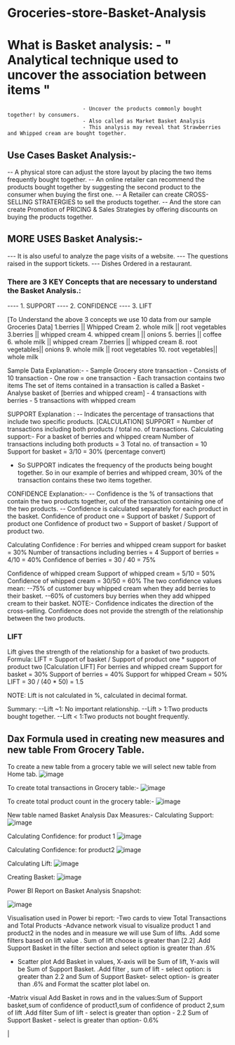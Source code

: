 # Groceries-store-Basket-Analysis
# What is Basket analysis: - " Analytical technique used to uncover the association between items " 
                            - Uncover the products commonly bought together! by consumers.
                            - Also called as Market Basket Analysis
                            - This analysis may reveal that Strawberries and Whipped cream are bought together.

## Use Cases Basket Analysis:-
-- A physical store can adjust the store layout by placing the two items frequently bought together.
-- An online retailer can recommend the products bought together by suggesting the second product to the consumer when buying the first one.
-- A Retailer can create CROSS-SELLING STRATERGIES to sell the products together.
-- And the store can create Promotion of PRICING & Sales Strategies by offering discounts on buying the products together.

## MORE USES Basket Analysis:- 
--- It is also useful to analyze the page visits of a website.
--- The questions raised in the support tickets.
--- Dishes Ordered in a restaurant.

### There are 3 KEY Concepts that are necessary to understand the Basket Analysis.:
---- 1. SUPPORT
---- 2. CONFIDENCE
---- 3. LIFT

[To Understand the above 3 concepts we use 10 data from our sample Groceries Data]
1.berries        ||  Whipped Cream
2. whole milk     ||  root vegetables
3.berries        ||  whipped cream
4. whipped cream  ||  onions
5. berries        ||  coffee 
6. whole milk     ||  whipped cream
7.berries        ||  whipped cream
8. root vegetables||  onions
9. whole milk     ||  root vegetables
10. root vegetables|| whole milk

Sample Data Explanation:- - Sample Grocery store transaction
                          - Consists of 10 transaction
                          - One row = one transaction
                          - Each transaction contains two items
                          The set of items contained in a transaction is called a Basket
                          - Analyse basket of [berries and whipped cream]
                          - 4 transactions with berries
                          - 5 transactions with whipped cream

SUPPORT Explanation :
-- Indicates the percentage of transactions that include two specific products.
[CALCULATION]
    SUPPORT = Number of transactions including both products / total no. of transactions.
Calculating support:-
  For a basket of berries and whipped cream 
  Number of transactions including both products = 3
  Total no. of transaction                       = 10
  Support for basket                             = 3/10 = 30% (percentage convert)
- So SUPPORT indicates the frequency of the products being bought together. So in our example of berries and whipped cream, 30% of the transaction contains these two items together.

CONFIDENCE Explanation:-
-- Confidence is the % of transactions that contain the two products together, out of the transaction containing one of the two products.
-- Confidence is calculated separately for each product in the basket.
    Confidence of product one  = Support of basket / Support of product one
    Confidence of product two = Support of basket / Support of product two.

Calculating Confidence :
For berries and whipped cream  support for basket = 30%
Number of transactions including berries = 4
Support of berries = 4/10 = 40%
Confidence of berries = 30 / 40 = 75%

Confidence of whipped cream
Support of whipped cream = 5/10 = 50%
Confidence of whipped cream = 30/50 = 60%
The two confidence values mean: --75% of customer buy whipped cream when they add berries to their basket.
                                --60% of customers buy berries when they add whipped cream to their basket.
NOTE:-  Confidence indicates the direction of the cross-selling.
        Confidence does not provide the strength of the relationship between the two products.

### LIFT
  Lift gives the strength of the relationship for a basket of two products.
  Formula: LIFT = Support of basket / Support of product one * support of product two
[Calculation LIFT]
  For berries and whipped cream
  Support for basket = 30%
  Support of berries = 40%
  Support for whipped Cream = 50%
  LIFT = 30 / (40 * 50) = 1.5

  NOTE: Lift is not calculated in %, calculated in decimal format.

  Summary: --Lift ~1: No important relationship.
          --Lift > 1:Two products bought together.
          --Lift < 1:Two products not bought frequently.

## Dax Formula used in creating new measures and new table From Grocery Table.

To create a new table from a grocery table we will select new table from Home tab.
![image](https://github.com/user-attachments/assets/6ddf368e-96f3-435c-9a05-2251c4aecc98)

To create total transactions in Grocery table:- 
![image](https://github.com/user-attachments/assets/b0d83d95-fabf-41da-91db-8e95372b8d48)

To create total product count in the grocery table:-
![image](https://github.com/user-attachments/assets/c24e7c1b-0856-45f0-af33-b4b83be9d47e)

New table named Basket Analysis Dax Measures:-
Calculating Support:
![image](https://github.com/user-attachments/assets/fb51398c-0ac6-4127-a8ba-0258313b416c)

Calculating Confidence: for product 1
![image](https://github.com/user-attachments/assets/c5b7fd73-846e-4c5c-83ef-979f17d1c3ca)

Calculating Confidence: for product2
![image](https://github.com/user-attachments/assets/b1969425-7a00-45b8-bfcb-472a46b45832)

Calculating Lift:
![image](https://github.com/user-attachments/assets/d2938bc5-13f4-474c-8ace-112b36e9e291)

Creating Basket:
![image](https://github.com/user-attachments/assets/1004a299-5e19-4566-a2d8-101af8f95d05)


Power BI Report on Basket Analysis Snapshot:

![image](https://github.com/user-attachments/assets/041b0276-646f-495b-bb6d-fd5f0dd990e5)

Visualisation used in Power bi report:
-Two cards to view Total Transactions and Total Products
-Advance network visual to visualize product 1 and product2 in the nodes and in measure we will use Sum of lifts.
.Add some filters based on lift value . Sum of lift choose is greater than [2.2]
.Add Support Basket in the filter section and select option is greater than .6%

- Scatter plot
Add Basket in values, X-axis will be Sum of lift, Y-axis will be Sum of Support Basket.
.Add filter , sum of lift - select option: is greater than 2.2 and  Sum of Support Basket- select option- is greater than .6% and Format the scatter plot label on.

-Matrix visual
Add Basket in rows and in the values:Sum of Support basket,sum of confidence of product1,sum of confidence of product 2,sum of lift
.Add filter 
Sum of lift -  select is greater than option - 2.2
Sum of Support Basket - select is greater than option- 0.6%







            

 

                          

    
|  
